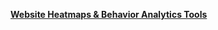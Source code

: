 [**Website Heatmaps & Behavior Analytics Tools**](https://www.hotjar.com/?utm_source=CarbonAds&utm_medium=display&utm_campaign=CarbonDribbble&utm_expid=.Z-quVbtcRqm1t9PfxGbi7Q.0&utm_referrer=)